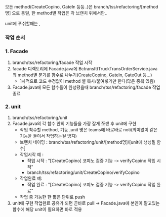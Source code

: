 모든 method(CreateCopino, GateIn 등등..)은 branch/tss/refactoring/[method명] 으로 통일, 한 method별 작업은 각 브랜치 위에서만..

unit에 푸쉬할때는 ,

### 작업 순서
### 1. Facade
1. branch/tss/refactoring/facade 작업 시작
2. facade 디렉토리에 Facade.java에  BctransIttTruckTransOrderService.java의 method별 분기를 함수로 나누기(CreateCopino, GateIn, GateOut 등...)
	- 1차적으로 코드 수정없이 method 별 복사/붙여넣기만 한다(많은 중복 있음)
3. Facade.java에 모든 함수들이 완성됐을때 branch/tss/refactoring/facade 작업 종료

### 2. unit
1. branch/tss/refactoring/unit
2. Facade.java의 각 함수 안의 기능들을 가장 잘게 쪼갠 후 unit에 구현
	- 작업 착수할 method, 기능 ,unit 명은 teams에 바로바로 noti(의미없이 같은 기능을 둘이서 작업하는걸 방지)
	- 브랜치 네이밍 : branch/tss/refactoring/unit/\[method명\]/\[unit에 생성될 함수\]
	- 작업시작 예 : 
		- 작업 시작 : "\[CreateCopino\] 코피노 검증 기능 -> verifyCopino 작업 시작" 
		- branch/tss/refactoring/unit/CreateCopino/verifyCopino
	- 작업완료 예:
		- 작업 완료 : "\[CreateCopino\] 코피노 검증 기능 -> verifyCopino 작업 완료"
	- 작업 중 가능한 한 짧은 단위로 push
3. unit에 구현 작업완료 공유가 되면 곧바로 pull -> Facade.java에 본인이 맡고있는 함수에 해당 unit이 필요하면 바로 적용


